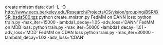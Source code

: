 create mnistm data:
curl -L -O http://www.eecs.berkeley.edu/Research/Projects/CS/vision/grouping/BSR/BSR_bsds500.tgz
python create_mnistm.py
FedMM on DANN loss:
python train.py -max_iter=15000 -lambda1_decay=1.05 -adv_loss='DANN'
FedMM on MDD loss:
python train.py -max_iter=50000 -lambda1_decay=1.01 -adv_loss='MDD'
FedMM on CDAN loss
python train.py -max_iter=30000 -lambda1_decay=1.02 -adv_loss='CDAN'
